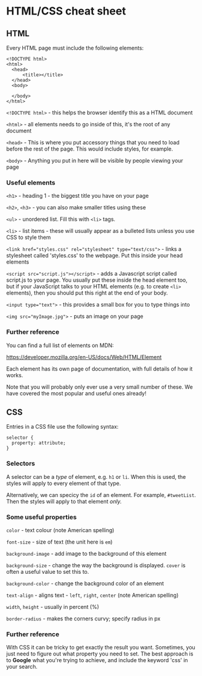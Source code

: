 # HTML/CSS cheat sheet

## HTML

Every HTML page must include the following elements:

```
<!DOCTYPE html>
<html>
  <head>
      <title></title>
  </head>
  <body>
    
  </body>
</html>
```

`<!DOCTYPE html>` - this helps the browser identify this as a HTML document

`<html>` - all elements needs to go inside of this, it's the root of any document

`<head>` - This is where you put accessory things that you need to load before the rest of the page. This would include styles, for example.

`<body>` - Anything you put in here will be visible by people viewing your page


### Useful elements

`<h1>` - heading 1 - the biggest title you have on your page

`<h2>`, `<h3>` - you can also make smaller titles using these

`<ul>` - unordered list. Fill this with `<li>` tags.

`<li>` - list items - these will usually appear as a bulleted lists unless you use CSS to style them

`<link href="styles.css" rel="stylesheet" type="text/css">` - links a stylesheet called 'styles.css' to the webpage. Put this inside your head elements

`<script src="script.js"></script>` - adds a Javascript script called script.js to your page. You usually put these inside the head element too, but if your JavaScript talks to your HTML elements (e.g. to create `<li>` elements), then you should put this right at the end of your body.

`<input type="text">` - this provides a small box for you to type things into
  

`<img src="myImage.jpg">` - puts an image on your page
 
### Further reference

You can find a full list of elements on MDN:

<https://developer.mozilla.org/en-US/docs/Web/HTML/Element>

Each element has its own page of documentation, with full details of how it works.

Note that you will probably only ever use a very small number of these. We have covered the most popular and useful ones already!

## CSS

Entries in a CSS file use the following syntax:

```
selector {
  property: attribute;
}
```
### Selectors

A selector can be a _type_ of element, e.g. `h1` or `li`. When this is used, the styles will apply to every element of that type.

Alternatively, we can specicy the `id` of an element. For example, `#tweetList`. Then the styles will apply to that element _only._

### Some useful properties

`color` - text colour (note American spelling)

`font-size` - size of text (the unit here is `em`)

`background-image` - add image to the background of this element

`background-size` - change the way the background is displayed. `cover` is often a useful value to set this to.

`background-color` - change the background color of an element

`text-align` - aligns text - `left`, `right`, `center` (note American spelling)

`width`, `height` - usually in percent (%)

`border-radius` - makes the corners curvy; specify radius in px

### Further reference

With CSS it can be tricky to get exactly the result you want. Sometimes, you just need to figure out what property you need to set. The best approach is to **Google** what you're trying to achieve, and include the keyword 'css' in your search.